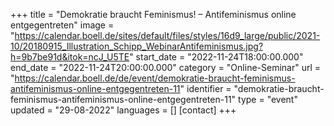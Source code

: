 +++
title = "Demokratie braucht Feminismus! – Antifeminismus online entgegentreten"
image = "https://calendar.boell.de/sites/default/files/styles/16d9_large/public/2021-10/20180915_Illustration_Schipp_WebinarAntifeminismus.jpg?h=9b7be91d&itok=ncJ_U5TE"
start_date = "2022-11-24T18:00:00.000"
end_date = "2022-11-24T20:00:00.000"
category = "Online-Seminar"
url = "https://calendar.boell.de/de/event/demokratie-braucht-feminismus-antifeminismus-online-entgegentreten-11"
identifier = "demokratie-braucht-feminismus-antifeminismus-online-entgegentreten-11"
type = "event"
updated = "29-08-2022"
languages = []
[contact]
+++